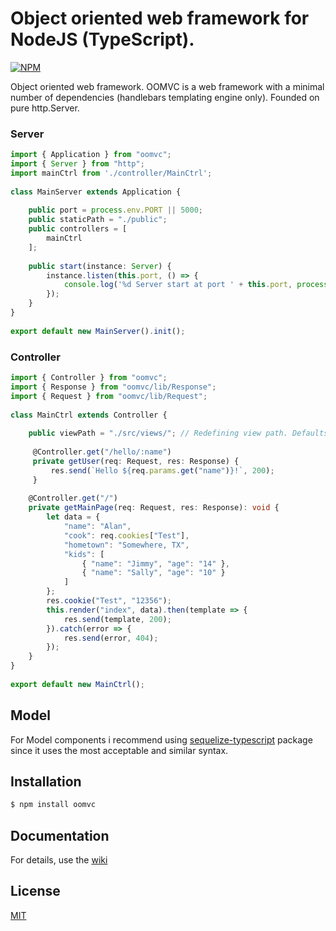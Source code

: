 # Object oriented web framework for NodeJS (TypeScript).

[![NPM](https://img.shields.io/npm/v/oomvc.svg)](https://www.npmjs.com/package/oomvc)

Object oriented web framework. OOMVC is a web framework with a minimal number of 
dependencies (handlebars templating engine only). Founded on pure http.Server.
### Server
```typescript
import { Application } from "oomvc";
import { Server } from "http";
import mainCtrl from './controller/MainCtrl';
 
class MainServer extends Application {
 
    public port = process.env.PORT || 5000;
    public staticPath = "./public";
    public controllers = [
        mainCtrl
    ];
 
    public start(instance: Server) {
        instance.listen(this.port, () => {
            console.log('%d Server start at port ' + this.port, process.pid);
        });
    }
}
 
export default new MainServer().init();
```
### Controller
```typescript
import { Controller } from "oomvc";
import { Response } from "oomvc/lib/Response";
import { Request } from "oomvc/lib/Request";
 
class MainCtrl extends Controller {
 
    public viewPath = "./src/views/"; // Redefining view path. Defaults = "./src/views/"
     
     @Controller.get("/hello/:name")
     private getUser(req: Request, res: Response) {
         res.send(`Hello ${req.params.get("name")}!`, 200);
     }
     
    @Controller.get("/")
    private getMainPage(req: Request, res: Response): void {
        let data = {
            "name": "Alan",
            "cook": req.cookies["Test"],
            "hometown": "Somewhere, TX",
            "kids": [
                { "name": "Jimmy", "age": "14" },
                { "name": "Sally", "age": "10" }
            ]
        };
        res.cookie("Test", "12356");
        this.render("index", data).then(template => {
            res.send(template, 200);
        }).catch(error => {
            res.send(error, 404);
        });
    }
}
 
export default new MainCtrl();
```
## Model
For Model components i recommend using [sequelize-typescript](https://github.com/RobinBuschmann/sequelize-typescript/) package since it uses the most acceptable and similar syntax.

## Installation

```bash
$ npm install oomvc
```

## Documentation
For details, use the [wiki](https://github.com/ummo93/oomvc/wiki/)

## License

  [MIT](LICENSE)